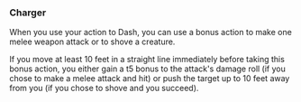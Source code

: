### Charger

When you use your action to Dash, you can use a bonus action to make one melee weapon attack or to shove a creature.

If you move at least 10 feet in a straight line immediately before taking this bonus action, you either gain a t5 bonus to the attack's damage roll (if you chose to make a melee attack and hit) or push the target up to 10 feet away from you (if you chose to shove and you succeed).
